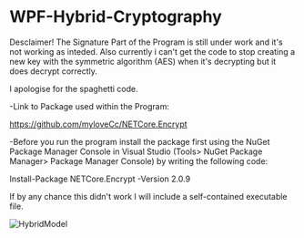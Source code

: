 # WPF-Hybrid-Cryptography

Desclaimer! The Signature Part of the Program is still under work and it's not working as inteded. Also currently i can't get the code to stop creating a new key with the symmetric algorithm (AES) when it's decrypting but it does decrypt correctly.

I apologise for the spaghetti code. 

-Link to Package used within the Program:

https://github.com/myloveCc/NETCore.Encrypt


-Before you run the program install the package first using 
the NuGet Package Manager Console in Visual Studio (Tools> NuGet Package Manager> Package Manager Console) 
 by writing the following code:

Install-Package NETCore.Encrypt -Version 2.0.9


If by any chance this didn't work I will include a self-contained 
executable file.

![HybridModel](https://user-images.githubusercontent.com/59689940/119700094-20653a00-be53-11eb-8c16-1e1f09c6779c.png)

